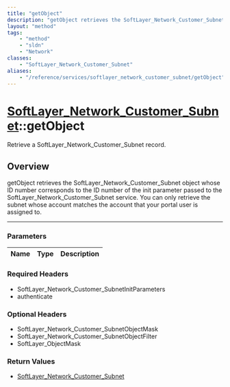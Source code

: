 ```yaml
---
title: "getObject"
description: "getObject retrieves the SoftLayer_Network_Customer_Subnet object whose ID number corresponds to the ID number of the ini... "
layout: "method"
tags:
    - "method"
    - "sldn"
    - "Network"
classes:
    - "SoftLayer_Network_Customer_Subnet"
aliases:
    - "/reference/services/softlayer_network_customer_subnet/getObject"
---
```

# [SoftLayer_Network_Customer_Subnet](/reference/services/SoftLayer_Network_Customer_Subnet)::getObject


Retrieve a SoftLayer_Network_Customer_Subnet record.


## Overview 
getObject retrieves the SoftLayer_Network_Customer_Subnet object whose ID number corresponds to the ID number of the init parameter passed to the SoftLayer_Network_Customer_Subnet service. You can only retrieve the subnet whose account matches the account that your portal user is assigned to. 

-----

### Parameters 
|Name | Type | Description |
| --- | --- | --- |


### Required Headers
* SoftLayer_Network_Customer_SubnetInitParameters
* authenticate


### Optional Headers
* SoftLayer_Network_Customer_SubnetObjectMask
* SoftLayer_Network_Customer_SubnetObjectFilter
* SoftLayer_ObjectMask

### Return Values
* <a href='/reference/datatypes/SoftLayer_Network_Customer_Subnet'>SoftLayer_Network_Customer_Subnet </a>




